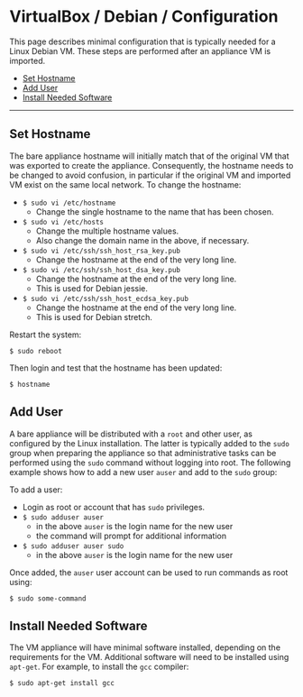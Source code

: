 # VirtualBox / Debian / Configuration #

This page describes minimal configuration that is typically needed for a Linux Debian VM.
These steps are performed after an appliance VM is imported.

* [Set Hostname](#set-hostname)
* [Add User](#add-user)
* [Install Needed Software](#install-needed-software)

-----------------------

## Set Hostname

The bare appliance hostname will initially match that of the original VM that was exported to create the appliance.
Consequently, the hostname needs to be changed to avoid confusion, in particular if
the original VM and imported VM exist on the same local network.  To change the hostname:

* `$ sudo vi /etc/hostname`
	+ Change the single hostname to the name that has been chosen.
* `$ sudo vi /etc/hosts`
	+ Change the multiple hostname values.
	+ Also change the domain name in the above, if necessary.
* `$ sudo vi /etc/ssh/ssh_host_rsa_key.pub`
	+ Change the hostname at the end of the very long line.
* `$ sudo vi /etc/ssh/ssh_host_dsa_key.pub`
	+ Change the hostname at the end of the very long line.
	+ This is used for Debian jessie.
* `$ sudo vi /etc/ssh/ssh_host_ecdsa_key.pub`
	+ Change the hostname at the end of the very long line.
	+ This is used for Debian stretch.

Restart the system:

```
$ sudo reboot
```

Then login and test that the hostname has been updated:

```
$ hostname
```

## Add User

A bare appliance will be distributed with a `root` and other user, as configured by the Linux installation.
The latter is typically added to the `sudo` group when preparing the appliance
so that administrative tasks can be performed
using the `sudo` command without logging into root.
The following example shows how to add a new user `auser` and add to the `sudo` group:

To add a user:

* Login as root or account that has `sudo` privileges.
* `$ sudo adduser auser`
	+ in the above `auser` is the login name for the new user
	+ the command will prompt for additional information
* `$ sudo adduser auser sudo`
	+ in the above `auser` is the login name for the new user

Once added, the `auser` user account can be used to run commands as root using:

```
$ sudo some-command
```

## Install Needed Software

The VM appliance will have minimal software installed, depending on the requirements for the VM.
Additional software will need to be installed using `apt-get`.
For example, to install the `gcc` compiler:

```
$ sudo apt-get install gcc
```
